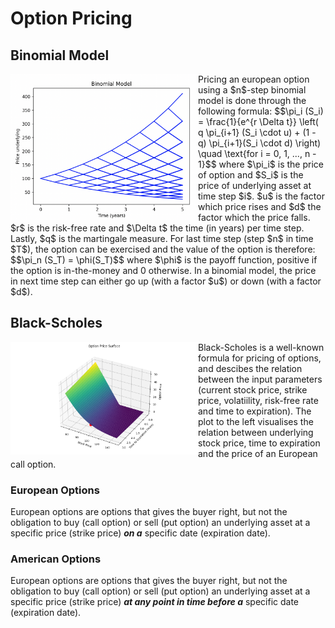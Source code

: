 # Option Pricing
## Binomial Model
<img align="left" width="300" src="https://github.com/PontusHovb/Option-Pricing/blob/master/Images/BinomialModel_UnderlyingPrice.png"/>  
Pricing an european option using a $n$-step binomial model is done through the following formula:
$$\pi_i (S_i) = \frac{1}{e^{r \Delta t}} \left( q \pi_{i+1} (S_i \cdot u) + (1 - q) \pi_{i+1}(S_i \cdot d) \right) \quad \text{for i = 0, 1, ..., n - 1}$$
where $\pi_i$ is the price of option and $S_i$ is the price of underlying asset at time step $i$. $u$ is the factor which price rises and $d$ the factor which the price falls. $r$ is the risk-free rate and $\Delta t$ the time (in years) per time step. Lastly, $q$ is the martingale measure.
For last time step (step $n$ in time $T$), the option can be exercised and the value of the option is therefore:
$$\pi_n (S_T) = \phi(S_T)$$ where $\phi$ is the payoff function, positive if the option is in-the-money and 0 otherwise. In a binomial model, the price in next time step can either go up (with a factor $u$) or down (with a factor $d$). 
<br clear="all"/>

## Black-Scholes
<img align="left" width="300" src="https://github.com/PontusHovb/Option-Pricing/blob/master/Images/BlackScholes_OptionPrice.png"/>  
Black-Scholes is a well-known formula for pricing of options, and descibes the relation between the input parameters (current stock price, strike price, volatiility, risk-free rate and time to expiration). The plot to the left visualises the relation between underlying stock price, time to expiration and the price of an European call option.
<br clear="all"/>

### European Options
European options are options that gives the buyer right, but not the obligation to buy (call option) or sell (put option) an underlying asset at a specific price (strike price) _**on a**_ specific date (expiration date). 

### American Options
European options are options that gives the buyer right, but not the obligation to buy (call option) or sell (put option) an underlying asset at a specific price (strike price) _**at any point in time before a**_ specific date (expiration date). 
